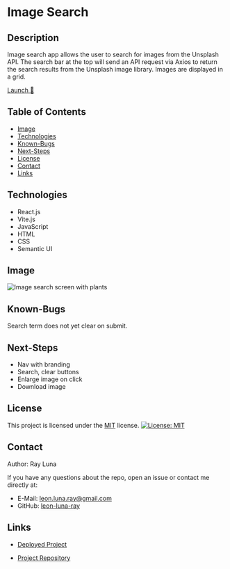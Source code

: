 # Image Search

## Description

Image search app allows the user to search for images from the Unsplash API. The search bar at the top will send an API request via Axios to return the search results from the Unsplash image library. Images are displayed in a grid.

[Launch 🚀](https://leon-luna-ray.github.io/image-search/)

## Table of Contents

- [Image](#image)
- [Technologies](#technologies)
- [Known-Bugs](#known-bugs)
- [Next-Steps](#next-steps)
- [License](#license)
- [Contact](#contact)
- [Links](#links)

## Technologies

- React.js
- Vite.js
- JavaScript
- HTML
- CSS
- Semantic UI

## Image

![Image search screen with plants](./public/assets/img/image-search.png)

## Known-Bugs

Search term does not yet clear on submit.

## Next-Steps

- Nav with branding
- Search, clear buttons
- Enlarge image on click
- Download image

## License

This project is licensed under the [MIT](https://opensource.org/licenses/MIT) license.
[![License: MIT](https://img.shields.io/badge/License-MIT-yellow.svg)](https://opensource.org/licenses/MIT)

## Contact

Author: Ray Luna

If you have any questions about the repo, open an issue or contact me directly at:

- E-Mail: leon.luna.ray@gmail.com
- GitHub: [leon-luna-ray](https://github.com/leon-luna-ray)

## Links

- [Deployed Project](https://leon-luna-ray.github.io/image-search/)

- [Project Repository](https://github.com/leon-luna-ray/image-search)

